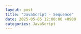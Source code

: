 ```yaml
---
layout: post
title: "JavaScript - Sequence"
date: 2025-05-05 12:00:00 +0900
categories: JavaScript
---
```


